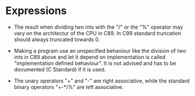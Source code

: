 # Expressions

- The result when dividing two ints with the "/" or the "%" operator may vary on the architectur of the CPU in C89. In C99 standard truncation should always truncated towards 0.

- Making a program use an unspecified behaviour like the division of two ints in C89 above and let it depend on implementation is called "implementation defined behaviour". It is not advised and has to be documented (C Standard) if it is used.

- The unary operators "+" and "-" are right associative, while the standard binary operators "+-*/%" are left associative.
